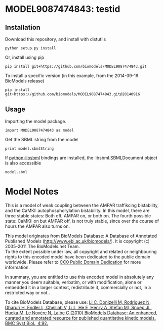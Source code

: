 # MODEL9087474843: testid

## Installation

Download this repository, and install with distutils

`python setup.py install`

Or, install using pip

`pip install git+https://github.com/biomodels/MODEL9087474843.git`

To install a specific version (in this example, from the 2014-09-16 BioModels release)

`pip install git+https://github.com/biomodels/MODEL9087474843.git@20140916`

## Usage

Importing the model package.

`import MODEL9087474843 as model`

Get the SBML string from the model

`print model.sbmlString`

If [python-libsbml](https://pypi.python.org/pypi/python-libsbml) bindings are
installed, the libsbml.SBMLDocument object is also accessible

`model.sbml`


# Model Notes
This is a model of weak coupling between the AMPAR traffikcing bistability,
and the CaMKII autophosphorylation bistability. In this model, there are three
stable states: Both off, AMPAR on, or both on. The fourth possible state:
CaMKII on but AMPAR off, is not truly stable, since over the course of hours
the AMPAR also turns on.

This model originates from BioModels Database: A Database of Annotated
Published Models (http://www.ebi.ac.uk/biomodels/). It is copyright (c)
2005-2011 The BioModels.net Team.  
To the extent possible under law, all copyright and related or neighbouring
rights to this encoded model have been dedicated to the public domain
worldwide. Please refer to [CC0 Public Domain
Dedication](http://creativecommons.org/publicdomain/zero/1.0/) for more
information.

In summary, you are entitled to use this encoded model in absolutely any
manner you deem suitable, verbatim, or with modification, alone or embedded it
in a larger context, redistribute it, commercially or not, in a restricted way
or not..  
  
To cite BioModels Database, please use: [Li C, Donizelli M, Rodriguez N,
Dharuri H, Endler L, Chelliah V, Li L, He E, Henry A, Stefan MI, Snoep JL,
Hucka M, Le Novère N, Laibe C (2010) BioModels Database: An enhanced, curated
and annotated resource for published quantitative kinetic models. BMC Syst
Biol., 4:92.](http://www.ncbi.nlm.nih.gov/pubmed/20587024)


